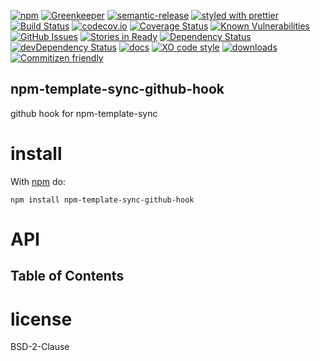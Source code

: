[![npm](https://img.shields.io/npm/v/npm-template-sync-github-hook.svg)](https://www.npmjs.com/package/npm-template-sync-github-hook)
[![Greenkeeper](https://badges.greenkeeper.io/arlac77/npm-template-sync-github-hook.svg)](https://greenkeeper.io/)
[![semantic-release](https://img.shields.io/badge/%20%20%F0%9F%93%A6%F0%9F%9A%80-semantic--release-e10079.svg)](https://github.com/arlac77/npm-template-sync-github-hook)
[![styled with prettier](https://img.shields.io/badge/styled_with-prettier-ff69b4.svg)](https://github.com/prettier/prettier)
[![Build Status](https://secure.travis-ci.org/arlac77/npm-template-sync-github-hook.png)](http://travis-ci.org/arlac77/npm-template-sync-github-hook)
[![codecov.io](http://codecov.io/github/arlac77/npm-template-sync-github-hook/coverage.svg?branch=master)](http://codecov.io/github/arlac77/npm-template-sync-github-hook?branch=master)
[![Coverage Status](https://coveralls.io/repos/arlac77/npm-template-sync-github-hook/badge.svg)](https://coveralls.io/r/arlac77/npm-template-sync-github-hook)
[![Known Vulnerabilities](https://snyk.io/test/github/arlac77/npm-template-sync-github-hook/badge.svg)](https://snyk.io/test/github/arlac77/npm-template-sync-github-hook)
[![GitHub Issues](https://img.shields.io/github/issues/arlac77/npm-template-sync-github-hook.svg?style=flat-square)](https://github.com/arlac77/npm-template-sync-github-hook/issues)
[![Stories in Ready](https://badge.waffle.io/arlac77/npm-template-sync-github-hook.svg?label=ready&title=Ready)](http://waffle.io/arlac77/npm-template-sync-github-hook)
[![Dependency Status](https://david-dm.org/arlac77/npm-template-sync-github-hook.svg)](https://david-dm.org/arlac77/npm-template-sync-github-hook)
[![devDependency Status](https://david-dm.org/arlac77/npm-template-sync-github-hook/dev-status.svg)](https://david-dm.org/arlac77/npm-template-sync-github-hook#info=devDependencies)
[![docs](http://inch-ci.org/github/arlac77/npm-template-sync-github-hook.svg?branch=master)](http://inch-ci.org/github/arlac77/npm-template-sync-github-hook)
[![XO code style](https://img.shields.io/badge/code_style-XO-5ed9c7.svg)](https://github.com/sindresorhus/xo)
[![downloads](http://img.shields.io/npm/dm/npm-template-sync-github-hook.svg?style=flat-square)](https://npmjs.org/package/npm-template-sync-github-hook)
[![Commitizen friendly](https://img.shields.io/badge/commitizen-friendly-brightgreen.svg)](http://commitizen.github.io/cz-cli/)

## npm-template-sync-github-hook

github hook for npm-template-sync

# install

With [npm](http://npmjs.org) do:

```shell
npm install npm-template-sync-github-hook
```

# API

<!-- Generated by documentation.js. Update this documentation by updating the source code. -->

## Table of Contents

# license

BSD-2-Clause
